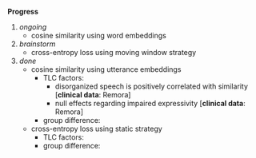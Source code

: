 **Progress**

1. _ongoing_
    - cosine similarity using word embeddings
2. _brainstorm_
    - cross-entropy loss using moving window strategy
3. _done_
    - cosine similarity using utterance embeddings
        -  TLC factors: 
            -  disorganized speech is positively correlated with similarity [**clinical data**: Remora]
            -  null effects regarding impaired expressivity [**clinical data**: Remora]
        -  group difference:
    - cross-entropy loss using static strategy
        -  TLC factors: 
        -  group difference:
           
